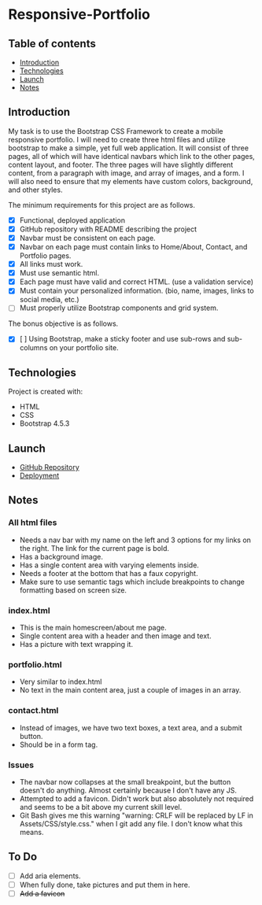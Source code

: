 # Responsive-Portfolio

## Table of contents

- [Introduction](#introduction)
- [Technologies](#technologies)
- [Launch](#launch)
- [Notes](#notes)

## Introduction

My task is to use the Bootstrap CSS Framework to create a mobile responsive portfolio. I will need to create three html files and utilize bootstrap to make a simple, yet full web application. It will consist of three pages, all of which will have identical navbars which link to the other pages, content layout, and footer. The three pages will have slightly different content, from a paragraph with image, and array of images, and a form. I will also need to ensure that my elements have custom colors, background, and other styles.

The minimum requirements for this project are as follows.

- [x] Functional, deployed application
- [x] GitHub repository with README describing the project
- [x] Navbar must be consistent on each page.
- [x] Navbar on each page must contain links to Home/About, Contact, and Portfolio pages.
- [x] All links must work.
- [x] Must use semantic html.
- [x] Each page must have valid and correct HTML. (use a validation service)
- [x] Must contain your personalized information. (bio, name, images, links to social media, etc.)
- [ ] Must properly utilize Bootstrap components and grid system.

The bonus objective is as follows.

- [x] [ ] Using Bootstrap, make a sticky footer and use sub-rows and sub-columns on your portfolio site.

## Technologies

Project is created with:

- HTML
- CSS
- Bootstrap 4.5.3

## Launch

- [GitHub Repository](https://github.com/Connerjm/Responsive-Portfolio)
- [Deployment](https://connerjm.github.io/Responsive-Portfolio/)

## Notes

### All html files

- Needs a nav bar with my name on the left and 3 options for my links on the right. The link for the current page is bold.
- Has a background image.
- Has a single content area with varying elements inside.
- Needs a footer at the bottom that has a faux copyright.
- Make sure to use semantic tags which include breakpoints to change formatting based on screen size.

### index.html

- This is the main homescreen/about me page.
- Single content area with a header and then image and text.
- Has a picture with text wrapping it.

### portfolio.html

- Very similar to index.html
- No text in the main content area, just a couple of images in an array.

### contact.html

- Instead of images, we have two text boxes, a text area, and a submit button.
- Should be in a form tag.

### Issues

- The navbar now collapses at the small breakpoint, but the button doesn't do anything. Almost certainly because I don't have any JS.
- Attempted to add a favicon. Didn't work but also absolutely not required and seems to be a bit above my current skill level.
- Git Bash gives me this warning "warning: CRLF will be replaced by LF in Assets/CSS/style.css." when I git add any file. I don't know what this means.

## To Do

- [ ] Add aria elements.
- [ ] When fully done, take pictures and put them in here.
- [ ] ~~Add a favicon~~
